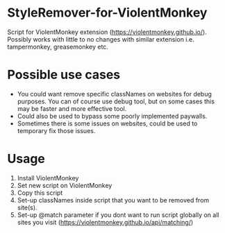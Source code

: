 # StyleRemover-for-ViolentMonkey
Script for ViolentMonkey extension (https://violentmonkey.github.io/).
Possibly works with little to no changes with similar extension i.e. tampermonkey, greasemonkey etc.

# Possible use cases
- You could want remove specific classNames on websites for debug purposes. You can of course use debug tool, but on some cases this may be faster and more effective tool. 
- Could also be used to bypass some poorly implemented paywalls.
- Sometimes there is some issues on websites, could be used to temporary fix those issues.

# Usage
1. Install ViolentMonkey
2. Set new script on ViolentMonkey
3. Copy this script
4. Set-up classNames inside script that you want to be removed from site(s).
5. Set-up @match parameter if you dont want to run script globally on all sites you visit (https://violentmonkey.github.io/api/matching/)
